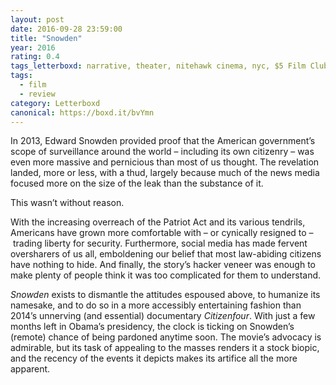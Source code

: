 ```yaml
---
layout: post 
date: 2016-09-28 23:59:00
title: "Snowden"
year: 2016
rating: 0.4
tags_letterboxd: narrative, theater, nitehawk cinema, nyc, $5 Film Club
tags:
  - film
  - review
category: Letterboxd
canonical: https://boxd.it/bvYmn
---
```


In 2013, Edward Snowden provided proof that the American government’s scope of surveillance around the world – including its own citizenry – was even more massive and pernicious than most of us thought. The revelation landed, more or less, with a thud, largely because much of the news media focused more on the size of the leak than the substance of it.

This wasn’t without reason.

With the increasing overreach of the Patriot Act and its various tendrils, Americans have grown more comfortable with – or cynically resigned to – trading liberty for security. Furthermore, social media has made fervent oversharers of us all, emboldening our belief that most law-abiding citizens have nothing to hide. And finally, the story’s hacker veneer was enough to make plenty of people think it was too complicated for them to understand. 

<cite>Snowden</cite> exists to dismantle the attitudes espoused above, to humanize its namesake, and to do so in a more accessibly entertaining fashion than 2014’s unnerving (and essential) documentary <cite>Citizenfour</cite>. With just a few months left in Obama’s presidency, the clock is ticking on Snowden’s (remote) chance of being pardoned anytime soon. The movie’s advocacy is admirable, but its task of appealing to the masses renders it a stock biopic, and the recency of the events it depicts makes its artifice all the more apparent.